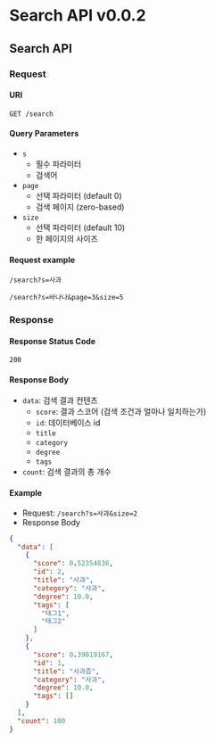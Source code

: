 # Search API v0.0.2

## Search API
### Request
#### URI
`GET /search`
#### Query Parameters
* `s`
    * 필수 파라미터
    * 검색어
* `page`
    * 선택 파라미터 (default 0)
    * 검색 페이지 (zero-based)
* `size`
    * 선택 파라미터 (default 10)
    * 한 페이지의 사이즈

#### Request example
```
/search?s=사과
```
```
/search?s=바나나&page=3&size=5
```

### Response

#### Response Status Code
`200`
#### Response Body
* `data`: 검색 결과 컨텐츠
    * `score`: 결과 스코어 (검색 조건과 얼마나 일치하는가)
    * `id`: 데이터베이스 id
    * `title`
    * `category`
    * `degree`
    * `tags`
* `count`: 검색 결과의 총 개수

#### Example
* Request: `/search?s=사과&size=2`
* Response Body
```json
{
  "data": [
    {
      "score": 0.52354836,
      "id": 2,
      "title": "사과",
      "category": "사과",
      "degree": 10.0,
      "tags": [
        "태그1",
        "태그2"
      ]
    },
    {
      "score": 0.39019167,
      "id": 1,
      "title": "사과즙",
      "category": "사과",
      "degree": 10.0,
      "tags": []
    }
  ],
  "count": 100
}
```
